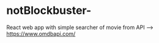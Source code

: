 # notBlockbuster-
React web app with simple searcher of movie from API --> https://www.omdbapi.com/
